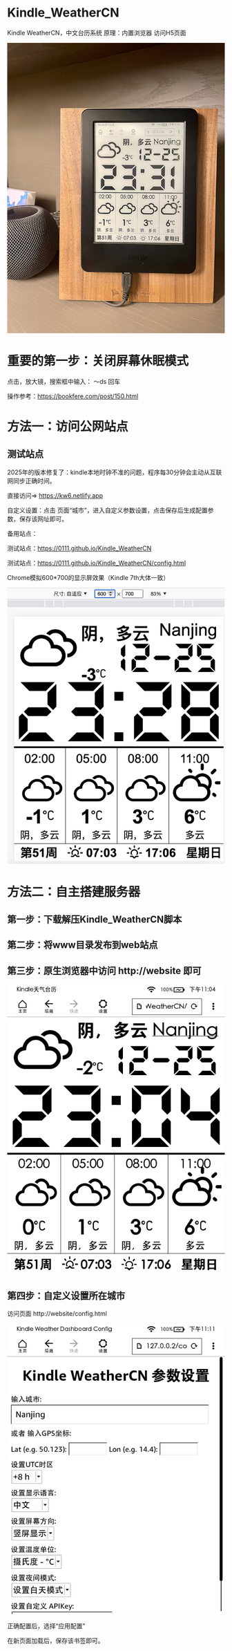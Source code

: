 # Kindle_WeatherCN
Kindle WeatherCN，中文台历系统
原理：内置浏览器 访问H5页面

![Image text](https://raw.githubusercontent.com/0111/Kindle_WeatherCN/main/00-JustSoso.jpg)

# 重要的第一步：关闭屏幕休眠模式
点击，放大镜，搜索框中输入： ～ds 回车

操作参考：https://bookfere.com/post/150.html


# 方法一：访问公网站点
## 测试站点
2025年的版本修复了：kindle本地时钟不准的问题，程序每30分钟会主动从互联网同步正确时间。

直接访问=> https://kw6.netlify.app

自定义设置：点击 页面“城市”，进入自定义参数设置，点击保存后生成配置参数，保存该网址即可。

备用站点：

测试站点：https://0111.github.io/Kindle_WeatherCN

测试站点：https://0111.github.io/Kindle_WeatherCN/config.html 

Chrome模拟600*700的显示屏效果（Kindle 7th大体一致）

![Image text](https://raw.githubusercontent.com/0111/Kindle_WeatherCN/main/05-Chome_WebView.png)


# 方法二：自主搭建服务器
## 第一步：下载解压Kindle_WeatherCN脚本

## 第二步：将www目录发布到web站点

## 第三步：原生浏览器中访问 http://website 即可
![Image text](https://raw.githubusercontent.com/0111/Kindle_WeatherCN/main/03-WebVist_127-0-0-2.png)

## 第四步：自定义设置所在城市 
访问页面 http://website/config.html 


![Image text](https://raw.githubusercontent.com/0111/Kindle_WeatherCN/main/04-Setting_City.png)

正确配置后，选择“应用配置”

在新页面加载后，保存该书签即可。

